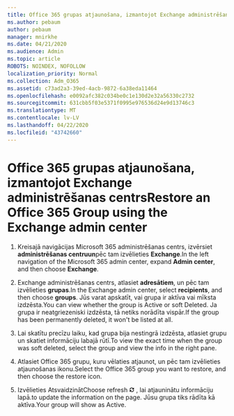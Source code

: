 ```yaml
---
title: Office 365 grupas atjaunošana, izmantojot Exchange administrēšanas centrs
ms.author: pebaum
author: pebaum
manager: mnirkhe
ms.date: 04/21/2020
ms.audience: Admin
ms.topic: article
ROBOTS: NOINDEX, NOFOLLOW
localization_priority: Normal
ms.collection: Adm_O365
ms.assetid: c73ad2a3-39ed-4acb-9872-6a38eda11464
ms.openlocfilehash: e0092afc382c034be0c1e130d2e32a56330c2732
ms.sourcegitcommit: 631cbb5f03e5371f0995e976536d24e9d13746c3
ms.translationtype: MT
ms.contentlocale: lv-LV
ms.lasthandoff: 04/22/2020
ms.locfileid: "43742660"
---
```

# <a name="restore-an-office-365-group-using-the-exchange-admin-center"></a><span data-ttu-id="82999-102">Office 365 grupas atjaunošana, izmantojot Exchange administrēšanas centrs</span><span class="sxs-lookup"><span data-stu-id="82999-102">Restore an Office 365 Group using the Exchange admin center</span></span>

1. <span data-ttu-id="82999-103">Kreisajā navigācijas Microsoft 365 administrēšanas centrs, izvērsiet **administrēšanas centruun**pēc tam izvēlieties **Exchange**.</span><span class="sxs-lookup"><span data-stu-id="82999-103">In the left navigation of the Microsoft 365 admin center, expand **Admin center**, and then choose **Exchange**.</span></span>
    
2. <span data-ttu-id="82999-104">Exchange administrēšanas centrs, atlasiet **adresātiem**, un pēc tam izvēlieties **grupas**.</span><span class="sxs-lookup"><span data-stu-id="82999-104">In the Exchange admin center, select **recipients**, and then choose **groups**.</span></span> <span data-ttu-id="82999-105">Jūs varat apskatīt, vai grupa ir aktīva vai mīksta izdzēsta.</span><span class="sxs-lookup"><span data-stu-id="82999-105">You can view whether the group is Active or soft Deleted.</span></span> <span data-ttu-id="82999-106">Ja grupa ir neatgriezeniski izdzēsta, tā netiks norādīta vispār.</span><span class="sxs-lookup"><span data-stu-id="82999-106">If the group has been permanently deleted, it won't be listed at all.</span></span>
    
3. <span data-ttu-id="82999-107">Lai skatītu precīzu laiku, kad grupa bija nestingrā izdzēsta, atlasiet grupu un skatiet informāciju labajā rūtī.</span><span class="sxs-lookup"><span data-stu-id="82999-107">To view the exact time when the group was soft deleted, select the group and view the info in the right pane.</span></span>
    
4. <span data-ttu-id="82999-108">Atlasiet Office 365 grupu, kuru vēlaties atjaunot, un pēc tam izvēlieties atjaunošanas ikonu.</span><span class="sxs-lookup"><span data-stu-id="82999-108">Select the Office 365 group you want to restore, and then choose the restore icon.</span></span>
    
5. <span data-ttu-id="82999-109">Izvēlieties Atsvaidzināt</span><span class="sxs-lookup"><span data-stu-id="82999-109">Choose refresh</span></span> ![Atsvaidzināšanas ikonas](media/6464df90-2a91-4c1f-92a6-9a38c7696ac3.gif) <span data-ttu-id="82999-111">, lai atjauninātu informāciju lapā.</span><span class="sxs-lookup"><span data-stu-id="82999-111">to update the information on the page.</span></span> <span data-ttu-id="82999-112">Jūsu grupa tiks rādīta kā aktīva.</span><span class="sxs-lookup"><span data-stu-id="82999-112">Your group will show as Active.</span></span> 
    

